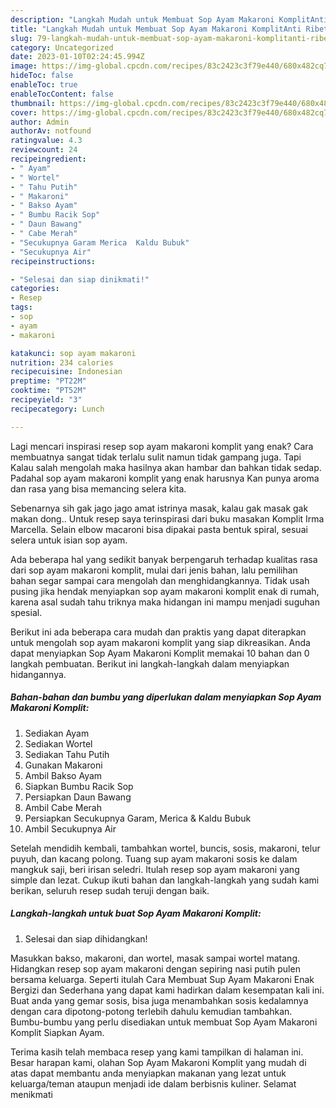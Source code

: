 ```yaml
---
description: "Langkah Mudah untuk Membuat Sop Ayam Makaroni KomplitAnti Ribet"
title: "Langkah Mudah untuk Membuat Sop Ayam Makaroni KomplitAnti Ribet"
slug: 79-langkah-mudah-untuk-membuat-sop-ayam-makaroni-komplitanti-ribet
category: Uncategorized
date: 2023-01-10T02:24:45.994Z
image: https://img-global.cpcdn.com/recipes/83c2423c3f79e440/680x482cq70/sop-ayam-makaroni-komplit-foto-resep-utama.jpg
hideToc: false
enableToc: true
enableTocContent: false
thumbnail: https://img-global.cpcdn.com/recipes/83c2423c3f79e440/680x482cq70/sop-ayam-makaroni-komplit-foto-resep-utama.jpg
cover: https://img-global.cpcdn.com/recipes/83c2423c3f79e440/680x482cq70/sop-ayam-makaroni-komplit-foto-resep-utama.jpg
author: Admin
authorAv: notfound
ratingvalue: 4.3
reviewcount: 24
recipeingredient:
- " Ayam"
- " Wortel"
- " Tahu Putih"
- " Makaroni"
- " Bakso Ayam"
- " Bumbu Racik Sop"
- " Daun Bawang"
- " Cabe Merah"
- "Secukupnya Garam Merica  Kaldu Bubuk"
- "Secukupnya Air"
recipeinstructions:

- "Selesai dan siap dinikmati!"
categories:
- Resep
tags:
- sop
- ayam
- makaroni

katakunci: sop ayam makaroni 
nutrition: 234 calories
recipecuisine: Indonesian
preptime: "PT22M"
cooktime: "PT52M"
recipeyield: "3"
recipecategory: Lunch

---
```



Lagi mencari inspirasi resep sop ayam makaroni komplit yang enak? Cara membuatnya sangat tidak terlalu sulit namun tidak gampang juga. Tapi Kalau salah mengolah maka hasilnya akan hambar dan bahkan tidak sedap. Padahal sop ayam makaroni komplit yang enak harusnya Kan punya aroma dan rasa yang bisa memancing selera kita.


Sebenarnya sih gak jago jago amat istrinya masak, kalau gak masak gak makan dong.. Untuk resep saya terinspirasi dari buku masakan Komplit Irma Marcella. Selain elbow macaroni bisa dipakai pasta bentuk spiral, sesuai selera untuk isian sop ayam.

Ada beberapa hal yang sedikit banyak berpengaruh terhadap kualitas rasa dari sop ayam makaroni komplit, mulai dari jenis bahan, lalu pemilihan bahan segar sampai cara mengolah dan menghidangkannya. Tidak usah pusing jika hendak menyiapkan sop ayam makaroni komplit enak di rumah, karena asal sudah tahu triknya maka hidangan ini mampu menjadi suguhan spesial.


Berikut ini ada beberapa cara mudah dan praktis yang dapat diterapkan untuk mengolah sop ayam makaroni komplit yang siap dikreasikan. Anda dapat menyiapkan Sop Ayam Makaroni Komplit memakai 10 bahan dan 0 langkah pembuatan. Berikut ini langkah-langkah dalam menyiapkan hidangannya.

<!--inarticleads1-->

##### Bahan-bahan dan bumbu yang diperlukan dalam menyiapkan Sop Ayam Makaroni Komplit:

1. Sediakan  Ayam
1. Sediakan  Wortel
1. Sediakan  Tahu Putih
1. Gunakan  Makaroni
1. Ambil  Bakso Ayam
1. Siapkan  Bumbu Racik Sop
1. Persiapkan  Daun Bawang
1. Ambil  Cabe Merah
1. Persiapkan Secukupnya Garam, Merica &amp; Kaldu Bubuk
1. Ambil Secukupnya Air


Setelah mendidih kembali, tambahkan wortel, buncis, sosis, makaroni, telur puyuh, dan kacang polong. Tuang sup ayam makaroni sosis ke dalam mangkuk saji, beri irisan seledri. Itulah resep sop ayam makaroni yang simple dan lezat. Cukup ikuti bahan dan langkah-langkah yang sudah kami berikan, seluruh resep sudah teruji dengan baik. 

<!--inarticleads2-->

##### Langkah-langkah untuk buat Sop Ayam Makaroni Komplit:


1. Selesai dan siap dihidangkan!

Masukkan bakso, makaroni, dan wortel, masak sampai wortel matang. Hidangkan resep sop ayam makaroni dengan sepiring nasi putih pulen bersama keluarga. Seperti itulah Cara Membuat Sup Ayam Makaroni Enak Bergizi dan Sederhana yang dapat kami hadirkan dalam kesempatan kali ini. Buat anda yang gemar sosis, bisa juga menambahkan sosis kedalamnya dengan cara dipotong-potong terlebih dahulu kemudian tambahkan. Bumbu-bumbu yang perlu disediakan untuk membuat Sop Ayam Makaroni Komplit Siapkan Ayam. 

Terima kasih telah membaca resep yang kami tampilkan di halaman ini. Besar harapan kami, olahan Sop Ayam Makaroni Komplit yang mudah di atas dapat membantu anda menyiapkan makanan yang lezat untuk keluarga/teman ataupun menjadi ide dalam berbisnis kuliner. Selamat menikmati
